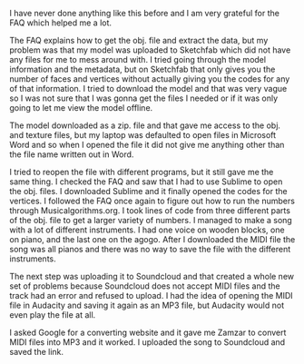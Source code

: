 I have never done anything like this before and I am very grateful for the FAQ which helped me a lot. 

The FAQ explains how to get the obj. file and extract the data, but my problem was that my model was uploaded to Sketchfab which did not have any files for me to mess around with. I tried going through the model information and the metadata, but on Sketchfab that only gives you the number of faces and vertices without actually giving you the codes for any of that information. I tried to download the model and that was very vague so I was not sure that I was gonna get the files I needed or if it was only going to let me view the model offline. 

The model downloaded as a zip. file and that gave me access to the obj. and texture files, but my laptop was defaulted to open files in Microsoft Word and so when I opened the file it did not give me anything other than the file name written out in Word. 

I tried to reopen the file with different programs, but it still gave me the same thing. I checked the FAQ and saw that I had to use Sublime to open the obj. files. I downloaded Sublime and it finally opened the codes for the vertices. I followed the FAQ once again to figure out how to run the numbers through Musicalgorithms.org. I took lines of code from three different parts of the obj. file to get a larger variety of numbers. I managed to make a song with a lot of different instruments. I had one voice on wooden blocks, one on piano, and the last one on the agogo. After I downloaded the MIDI file the song was all pianos and there was no way to save the file with the different instruments. 

The next step was uploading it to Soundcloud and that created a whole new set of problems because Soundcloud does not accept MIDI files and the track had an error and refused to upload. I had the idea of opening the MIDI file in Audacity and saving it again as an MP3 file, but Audacity would not even play the file at all. 

I asked Google for a converting website and it gave me Zamzar to convert MIDI files into MP3 and it worked. I uploaded the song to Soundcloud and saved the link.

